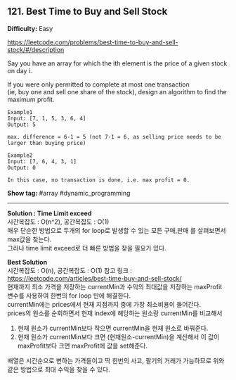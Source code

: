 ## 121. Best Time to Buy and Sell Stock

**Difficulty:** Easy

https://leetcode.com/problems/best-time-to-buy-and-sell-stock/#/description

Say you have an array for which the ith element is the price of a given stock on day i.

If you were only permitted to complete at most one transaction <br/>
(ie, buy one and sell one share of the stock), design an algorithm to find the maximum profit.

```
Example1
Input: [7, 1, 5, 3, 6, 4]
Output: 5

max. difference = 6-1 = 5 (not 7-1 = 6, as selling price needs to be larger than buying price)

Example2
Input: [7, 6, 4, 3, 1]
Output: 0

In this case, no transaction is done, i.e. max profit = 0.
```

**Show tag:** \#array \#dynamic\_programming

---------------------------------------

**Solution : Time Limit exceed** <br/>
시간복잡도 : O(n^2), 공간복잡도 : O(1) <br/>
매우 단순한 방법으로 두개의 for loop로 발생할 수 있는 모든 구매,판매 를 살펴보면서 max값을 찾는다. <br/>
그러나 time limit exceed로 더 빠른 방법을 찾을 필요가 있다.

**Best Solution** <br/>
시간복잡도 : O(n), 공간복잡도 : O(1)
참고 링크 : https://leetcode.com/articles/best-time-buy-and-sell-stock/ <br/>
현재까지 최소 가격을 저장하는 currentMin과 수익의 최대값을 저장하는 maxProfit 변수를 사용하여 한번의 for loop 만에  해결한다. <br/>
currentMin에는 prices에서 현재 지점까지 중에 가장 최소비용이 들어간다. <br/>
prices의 원소를 순회하면서 현재 index에 해당하는 원소랑 currentMin를 비교해서
1. 현재 원소가 currentMin보다 작으면 currentMin을 현재 원소로 바꿔준다.
2. 현재 원소가 currentMin보다 크면 (현재원소-currentMin)을 계산해서 이 값이 maxProfit보다 크면 maxProfit에 값을 set해준다.

배열은 시간순으로 변하는 가격들이고 딱 한번의 사고, 팔기의 거래가 가능하므로 위와 같은 방법으로 최대 수익을 찾을 수 있다.


